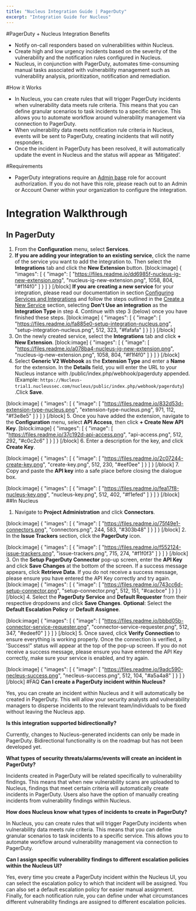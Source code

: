 ```yaml
---
title: "Nucleus Integration Guide | PagerDuty"
excerpt: "Integration Guide for Nucleus"
---
```

#PagerDuty + Nucleus Integration Benefits
- Notify on-call responders based on vulnerabilities within Nucleus.
- Create high and low urgency incidents based on the severity of the vulnerability and the notification rules configured in Nucleus.
- Nucleus, in conjunction with PagerDuty, automates time-consuming manual tasks associated with vulnerability management such as vulnerability analysis, prioritization, notification and remediation.

#How it Works
- In Nucleus, you can create rules that will trigger PagerDuty incidents when vulnerability data meets rule criteria. This means that you can define granular scenarios to task incidents to a specific service. This allows you to automate workflow around vulnerability management via connection to PagerDuty.
- When vulnerability data meets notification rule criteria in Nucleus, events will be sent to PagerDuty, creating incidents that will notify responders.
- Once the incident in PagerDuty has been resolved, it will automatically update the event in Nucleus and the status will appear as ‘Mitigated’. 
 
#Requirements
- PagerDuty integrations require an [Admin base](https://support.pagerduty.com/docs/user-roles) role for account authorization. If you do not have this role, please reach out to an Admin or Account Owner within your organization to configure the integration.

# Integration Walkthrough
## In PagerDuty
1. From the **Configuration** menu, select **Services**.
2. **If you are adding your integration to an existing service**, click the name of the service you want to add the integration to. Then select the **Integrations** tab and click the **New Extension** button.
[block:image]
{
  "images": [
    {
      "image": [
        "https://files.readme.io/dd6985f-nucleus-ig-new-extension.png",
        "nucleus-ig-new-extension.png",
        1058,
        804,
        "#f1f4f0"
      ]
    }
  ]
}
[/block]
**If you are creating a new service** for your integration, please read our documentation in section [Configuring Services and Integrations](https://support.pagerduty.com/docs/services-and-integrations#section-configuring-services-and-integrations) and follow the steps outlined in the [Create a New Service](https://support.pagerduty.com/docs/services-and-integrations#section-create-a-new-service) section, selecting **Don't Use an integration** as the **Integration Type** in step 4. Continue with step 3 (below) once you have finished these steps.
[block:image]
{
  "images": [
    {
      "image": [
        "https://files.readme.io/fa885e0-setup-integration-nucleus.png",
        "setup-integration-nucleus.png",
        512,
        323,
        "#fafafa"
      ]
    }
  ]
}
[/block]
3. On the newly created service, select the **Integrations** tab and click **+ New Extension**. 
[block:image]
{
  "images": [
    {
      "image": [
        "https://files.readme.io/a078ba4-nucleus-ig-new-extension.png",
        "nucleus-ig-new-extension.png",
        1058,
        804,
        "#f1f4f0"
      ]
    }
  ]
}
[/block]
4. Select **Generic V2 Webhook** as the **Extension Type** and enter a **Name** for the extension. In the **Details** field, you will enter the URL to your Nucleus instance with /public/index.php/webhook/pagerduty appended. (Example: `https://Nucleus-trial1.nucleussec.com/nucleus/public/index.php/webhook/pagerduty`) .Click **Save**.

[block:image]
{
  "images": [
    {
      "image": [
        "https://files.readme.io/832d53d-extension-type-nucleus.png",
        "extension-type-nucleus.png",
        971,
        112,
        "#f3e8e5"
      ]
    }
  ]
}
[/block]
5.  Once you have added the extension, navigate to the **Configuration** menu, select **API Access**, then click **+ Create New API Key**. 
[block:image]
{
  "images": [
    {
      "image": [
        "https://files.readme.io/37c192d-api-access.png",
        "api-access.png",
        512,
        292,
        "#c0c2c6"
      ]
    }
  ]
}
[/block]
6. Enter a description for the key, and click **Create Key**.

[block:image]
{
  "images": [
    {
      "image": [
        "https://files.readme.io/2c07244-create-key.png",
        "create-key.png",
        512,
        230,
        "#eef0ee"
      ]
    }
  ]
}
[/block]
7. Copy and paste the **API key** into a safe place before closing the dialogue box.

[block:image]
{
  "images": [
    {
      "image": [
        "https://files.readme.io/fea17f8-nucleus-key.png",
        "nucleus-key.png",
        512,
        402,
        "#f1efed"
      ]
    }
  ]
}
[/block]
##In Nucleus
1. Navigate to **Project Administration** and click **Connectors**.

[block:image]
{
  "images": [
    {
      "image": [
        "https://files.readme.io/75f49e1-connectors.png",
        "connectors.png",
        244,
        583,
        "#303b48"
      ]
    }
  ]
}
[/block]
2. In the **Issue Trackers** section, click the **PagerDuty** icon.


[block:image]
{
  "images": [
    {
      "image": [
        "https://files.readme.io/f552124-issue-trackers.png",
        "issue-trackers.png",
        715,
        274,
        "#f1f0f3"
      ]
    }
  ]
}
[/block]
 3. On the **Setup PagerDuty Connector** pop-up screen, enter the **API Key** and click **Save Changes** at the bottom of the screen. If a success message appears, click **Retrieve Data**. If you do not receive a success message, please ensure you have entered the API Key correctly and try again.
[block:image]
{
  "images": [
    {
      "image": [
        "https://files.readme.io/743cc6d-setup-connector.png",
        "setup-connector.png",
        512,
        151,
        "#cacbce"
      ]
    }
  ]
}
[/block]
4. Select the **PagerDuty Service** and **Default Requester** from their respective dropdowns and click **Save Changes**.
**Optional**: Select the **Default Escalation Policy** or **Default Assignee**.

[block:image]
{
  "images": [
    {
      "image": [
        "https://files.readme.io/bbbd05b-connector-service-requester.png",
        "connector-service-requester.png",
        512,
        347,
        "#edeef0"
      ]
    }
  ]
}
[/block]
5. Once saved, click **Verify Connection** to ensure everything is working properly. Once the connection is verified, a 'Success!" status will appear at the top of the pop-up screen. If you do not receive a success message, please ensure you have entered the API Key correctly, make sure your service is enabled, and try again.

[block:image]
{
  "images": [
    {
      "image": [
        "https://files.readme.io/9adc590-necleus-success.png",
        "necleus-success.png",
        512,
        104,
        "#a5a4a8"
      ]
    }
  ]
}
[/block]
#FAQ
**Can I create a PagerDuty incident within Nucleus?**

Yes, you can create an incident within Nucleus and it will automatically be created in PagerDuty. This will allow your security analysts and vulnerability managers to disperse incidents to the relevant team/individuals to be fixed without leaving the Nucleus app.

**Is this integration supported bidirectionally?**

Currently, changes to Nucleus-generated incidents can only be made in PagerDuty. Bidirectional functionality is on the roadmap but has not been developed yet.

**What types of security threats/alarms/events will create an incident in PagerDuty?**

Incidents created in PagerDuty will be related specifically to vulnerability findings. This means that when new vulnerability scans are uploaded to Nucleus, findings that meet certain criteria will automatically create incidents in PagerDuty. Users also have the option of manually creating incidents from vulnerability findings within Nucleus.

**How does Nucleus know what types of incidents to create in PagerDuty?**

In Nucleus, you can create rules that will trigger PagerDuty incidents when vulnerability data meets rule criteria. This means that you can define granular scenarios to task incidents to a specific service. This allows you to automate workflow around vulnerability management via connection to PagerDuty.

**Can I assign specific vulnerability findings to different escalation policies within the Nucleus UI?**

Yes, every time you create a PagerDuty incident within the Nucleus UI, you can select the escalation policy to which that incident will be assigned. You can also set a default escalation policy for easier manual assignment. Finally, for each notification rule, you can define under what circumstances different vulnerability findings are assigned to different escalation policies.